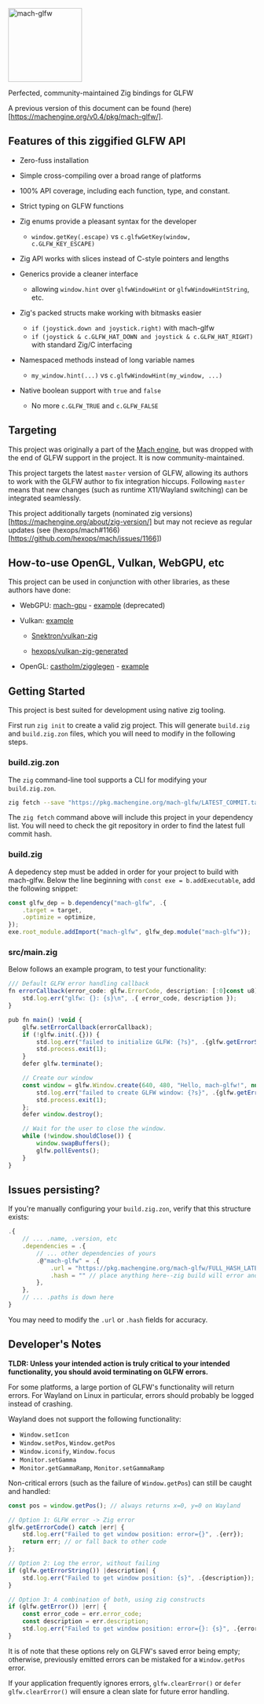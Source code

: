 <a href="https://machengine.org/pkg/mach-glfw">
    <picture>
        <source media="(prefers-color-scheme: dark)" srcset="https://machengine.org/assets/mach/glfw-full-dark.svg">
        <img alt="mach-glfw" src="https://machengine.org/assets/mach/glfw-full-light.svg" height="150px">
    </picture>
</a>

Perfected, community-maintained Zig bindings for GLFW

A previous version of this document can be found (here)[https://machengine.org/v0.4/pkg/mach-glfw/].

## Features of this ziggified GLFW API
 - Zero-fuss installation
 - Simple cross-compiling over a broad range of platforms
 - 100% API coverage, including each function, type, and constant.

 - Strict typing on GLFW functions

 - Zig enums provide a pleasant syntax for the developer
     - `window.getKey(.escape)` vs `c.glfwGetKey(window, c.GLFW_KEY_ESCAPE)`

 - Zig API works with slices instead of C-style pointers and lengths

 - Generics provide a cleaner interface
     - allowing `window.hint` over `glfwWindowHint` or `glfwWindowHintString`, etc.

 - Zig's packed structs make working with bitmasks easier
     - `if (joystick.down and joystick.right)` with mach-glfw
     - `if (joystick & c.GLFW_HAT_DOWN and joystick & c.GLFW_HAT_RIGHT)` with standard Zig/C interfacing

 - Namespaced methods instead of long variable names
     - `my_window.hint(...)` vs `c.glfwWindowHint(my_window, ...)`

 - Native boolean support with `true` and `false`
     - No more `c.GLFW_TRUE` and `c.GLFW_FALSE`

## Targeting
This project was originally a part of the [Mach engine](https://machengine.org), but was dropped
with the end of GLFW support in the project. It is now community-maintained.

This project targets the latest `master` version of GLFW, allowing its authors to work
with the GLFW author to fix integration hiccups. Following `master` means that new
changes (such as runtime X11/Wayland switching) can be integrated seamlessly.

This project additionally targets (nominated zig versions)[https://machengine.org/about/zig-version/]
but may not recieve as regular updates (see (hexops/mach#1166)[https://github.com/hexops/mach/issues/1166])

## How-to-use OpenGL, Vulkan, WebGPU, etc
This project can be used in conjunction with other libraries, as these authors have done:

 - WebGPU: [mach-gpu](https://machengine.org/v0.4/pkg/mach-gpu) - [example](https://github.com/hexops/mach-gpu) (deprecated)

 - Vulkan: [example](https://github.com/hexops/mach-glfw-vulkan-example)

     - [Snektron/vulkan-zig](https://github.com/Snektron/vulkan-zig)

     - [hexops/vulkan-zig-generated](https://github.com/hexops/vulkan-zig-generated)

 - OpenGL: [castholm/zigglegen](https://github.com/hexops/mach-glfw-opengl-example) - [example](https://github.com/hexops/mach-glfw-opengl-example)

## Getting Started
This project is best suited for development using native zig tooling.

First run `zig init` to create a valid zig project. This will generate `build.zig` and
`build.zig.zon` files, which you will need to modify in the following steps.

### build.zig.zon
The `zig` command-line tool supports a CLI for modifying your `build.zig.zon`.
```sh
zig fetch --save "https://pkg.machengine.org/mach-glfw/LATEST_COMMIT.tar.gz"
```
The `zig fetch` command above will include this project in your dependency list.
You will need to check the git repository in order to find the latest full commit hash.

### build.zig
A depedency step must be added in order for your project to build with mach-glfw. Below
the line beginning with `const exe = b.addExecutable`, add the following snippet:
```typescript
const glfw_dep = b.dependency("mach-glfw", .{
    .target = target,
    .optimize = optimize,
});
exe.root_module.addImport("mach-glfw", glfw_dep.module("mach-glfw"));
```

### src/main.zig
Below follows an example program, to test your functionality:
```typescript
/// Default GLFW error handling callback
fn errorCallback(error_code: glfw.ErrorCode, description: [:0]const u8) void {
    std.log.err("glfw: {}: {s}\n", .{ error_code, description });
}

pub fn main() !void {
    glfw.setErrorCallback(errorCallback);
    if (!glfw.init(.{})) {
        std.log.err("failed to initialize GLFW: {?s}", .{glfw.getErrorString()});
        std.process.exit(1);
    }
    defer glfw.terminate();

    // Create our window
    const window = glfw.Window.create(640, 480, "Hello, mach-glfw!", null, null, .{}) orelse {
        std.log.err("failed to create GLFW window: {?s}", .{glfw.getErrorString()});
        std.process.exit(1);
    };
    defer window.destroy();

    // Wait for the user to close the window.
    while (!window.shouldClose()) {
        window.swapBuffers();
        glfw.pollEvents();
    }
}
```

## Issues persisting?
If you're manually configuring your `build.zig.zon`, verify that this structure exists:
```typescript
.{
    // ... .name, .version, etc
    .dependencies = .{
        // ... other dependencies of yours
        .@"mach-glfw" = .{
            .url = "https://pkg.machengine.org/mach-glfw/FULL_HASH_LATEST_COMMIT.tar.gz",
            .hash = "" // place anything here--zig build will error and give you the correct hash
        },
    },
    // ... .paths is down here
}
```

You may need to modify the `.url` or `.hash` fields for accuracy.

## Developer's Notes

**TLDR: Unless your intended action is truly critical to your intended functionality, you should avoid terminating on GLFW errors.**

For some platforms, a large portion of GLFW's functionality will return errors.
For Wayland on Linux in particular, errors should probably be logged instead of crashing.

Wayland does not support the following functionality:
 - `Window.setIcon`
 - `Window.setPos`, `Window.getPos`
 - `Window.iconify`, `Window.focus`
 - `Monitor.setGamma`
 - `Monitor.getGammaRamp`, `Monitor.setGammaRamp`

Non-critical errors (such as the failure of `Window.getPos`) can still be caught and handled:
```typescript
const pos = window.getPos(); // always returns x=0, y=0 on Wayland

// Option 1: GLFW error -> Zig error
glfw.getErrorCode() catch |err| {
    std.log.err("Failed to get window position: error={}", .{err});
    return err; // or fall back to other code
};

// Option 2: Log the error, without failing
if (glfw.getErrorString()) |description| {
    std.log.err("Failed to get window position: {s}", .{description});
}

// Option 3: A combination of both, using zig constructs
if (glfw.getError()) |err| {
    const error_code = err.error_code;
    const description = err.description;
    std.log.err("Failed to get window position: error={}: {s}", .{error_code, description});
}
```

It is of note that these options rely on GLFW's saved error being empty; otherwise,
previously emitted errors can be mistaked for a `Window.getPos` error.

If your application frequently ignores errors, `glfw.clearError()` or `defer glfw.clearError()`
will ensure a clean slate for future error handling.


